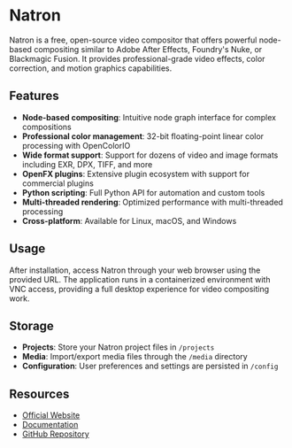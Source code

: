 # Natron

Natron is a free, open-source video compositor that offers powerful node-based compositing similar to Adobe After Effects, Foundry's Nuke, or Blackmagic Fusion. It provides professional-grade video effects, color correction, and motion graphics capabilities.

## Features

- **Node-based compositing**: Intuitive node graph interface for complex compositions
- **Professional color management**: 32-bit floating-point linear color processing with OpenColorIO
- **Wide format support**: Support for dozens of video and image formats including EXR, DPX, TIFF, and more
- **OpenFX plugins**: Extensive plugin ecosystem with support for commercial plugins
- **Python scripting**: Full Python API for automation and custom tools
- **Multi-threaded rendering**: Optimized performance with multi-threaded processing
- **Cross-platform**: Available for Linux, macOS, and Windows

## Usage

After installation, access Natron through your web browser using the provided URL. The application runs in a containerized environment with VNC access, providing a full desktop experience for video compositing work.

## Storage

- **Projects**: Store your Natron project files in `/projects`
- **Media**: Import/export media files through the `/media` directory
- **Configuration**: User preferences and settings are persisted in `/config`

## Resources

- [Official Website](https://natrongithub.github.io/)
- [Documentation](https://natron.readthedocs.io/)
- [GitHub Repository](https://github.com/NatronGitHub/Natron)